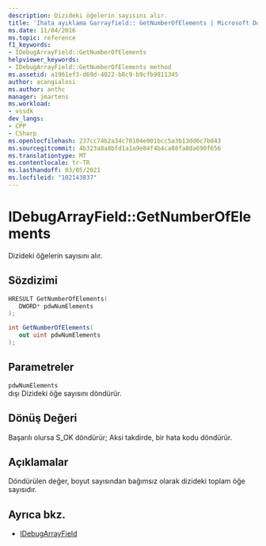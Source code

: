 ```yaml
---
description: Dizideki öğelerin sayısını alır.
title: 'Ihata ayıklama Garrayfield:: GetNumberOfElements | Microsoft Docs'
ms.date: 11/04/2016
ms.topic: reference
f1_keywords:
- IDebugArrayField::GetNumberOfElements
helpviewer_keywords:
- IDebugArrayField::GetNumberOfElements method
ms.assetid: a1961ef3-d69d-4022-b8c9-b9cfb9811345
author: acangialosi
ms.author: anthc
manager: jmartens
ms.workload:
- vssdk
dev_langs:
- CPP
- CSharp
ms.openlocfilehash: 237cc74b2a34c78104e001bcc5a3b13dd6c7bd43
ms.sourcegitcommit: 4b323a8a8bfd1a1a9e84f4b4ca88fa8da690f656
ms.translationtype: MT
ms.contentlocale: tr-TR
ms.lasthandoff: 03/05/2021
ms.locfileid: "102143837"
---
```

# <a name="idebugarrayfieldgetnumberofelements"></a>IDebugArrayField::GetNumberOfElements
Dizideki öğelerin sayısını alır.

## <a name="syntax"></a>Sözdizimi

```cpp
HRESULT GetNumberOfElements( 
   DWORD* pdwNumElements
);
```

```csharp
int GetNumberOfElements(
   out uint pdwNumElements
);
```

## <a name="parameters"></a>Parametreler
`pdwNumElements`\
dışı Dizideki öğe sayısını döndürür.

## <a name="return-value"></a>Dönüş Değeri
 Başarılı olursa S_OK döndürür; Aksi takdirde, bir hata kodu döndürür.

## <a name="remarks"></a>Açıklamalar
 Döndürülen değer, boyut sayısından bağımsız olarak dizideki toplam öğe sayısıdır.

## <a name="see-also"></a>Ayrıca bkz.
- [IDebugArrayField](../../../extensibility/debugger/reference/idebugarrayfield.md)
